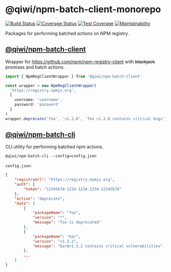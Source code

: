 # @qiwi/npm-batch-client-monorepo
[![Build Status](https://travis-ci.com/qiwi/npm-batch-action.svg?token=j2DTAqhDwW39KLCBSUNN&branch=master)](https://travis-ci.com/qiwi/npm-batch-action)
[![Coverage Status](https://coveralls.io/repos/github/qiwi/npm-batch-action/badge.svg?branch=master)](https://coveralls.io/github/qiwi/npm-batch-action?branch=master)
[![Test Coverage](https://api.codeclimate.com/v1/badges/0d25f494f7199f633c8a/test_coverage)](https://codeclimate.com/github/qiwi/npm-batch-action/test_coverage)
[![Maintainability](https://api.codeclimate.com/v1/badges/0d25f494f7199f633c8a/maintainability)](https://codeclimate.com/github/qiwi/npm-batch-action/maintainability)

Packages for performing batched actions on NPM registry.

## [@qiwi/npm-batch-client](https://github.com/qiwi/npm-batch-action/tree/master/packages/client)
Wrapper for https://github.com/npm/npm-registry-client with ~~blackjack~~ promises and batch actions.
```typescript
import { NpmRegClientWrapper } from '@qiwi/npm-batch-client'

const wrapper = new NpmRegClientWrapper(
  'https://registry.npmjs.org',
  {
    username: 'username',
    password: 'password'
  }
)
wrapper.deprecate('foo', '<1.2.0', 'foo <1.2.0 contains critical bugs')
```

## [@qiwi/npm-batch-cli](https://github.com/qiwi/npm-batch-action/tree/master/packages/cli)
CLI utility for performing batched npm actions.
```shell script
@qiwi/npm-batch-cli --config=config.json
```
`config.json`:
```json
{
    "registryUrl": "https://registry.npmjs.org",
    "auth": {
        "token": "12345678-1234-1234-1234-12345678"
    },
    "action": "deprecate",
    "data": [
        {
            "packageName": "foo",
            "version": "*",
            "message": "foo is deprecated"
        },
        {
            "packageName": "bar",
            "version": "<1.3.2",
            "message": "bar@<1.3.2 contains critical vulnerabilities"
        },
        ...
    ]
}
```

